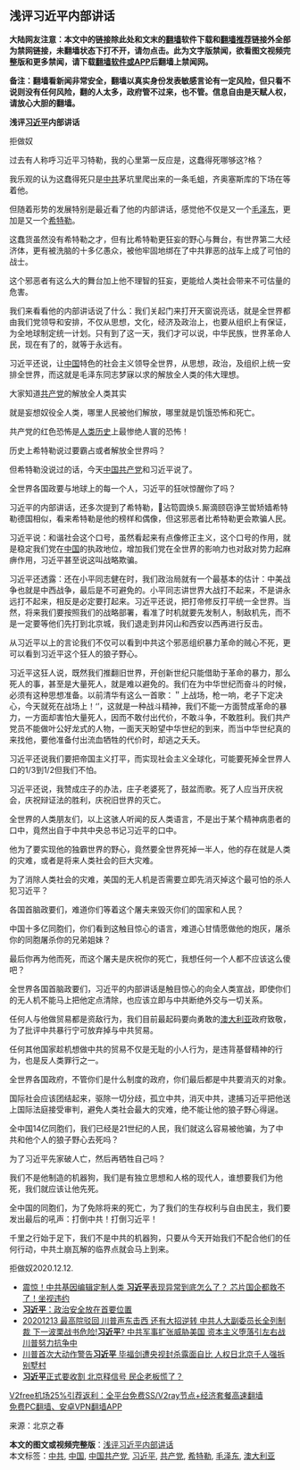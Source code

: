  <h2>浅评习近平内部讲话</h2> <p class="notice"><b>大陆网友注意：本文中的链接除此处和文末的<a href="https://github.com/bannedbook/fanqiang" >翻墙</a>软件下载和<a href="https://github.com/killgcd/justmysocks/blob/master/README.md">翻墙推荐</a>链接外全部为禁网链接，未翻墙状态下打不开，请勿点击。此为文字版禁闻，欲看图文视频完整版和更多禁闻，请下载<a href="https://github.com/bannedbook/fanqiang">翻墙软件或APP</a>后翻墙上禁闻网。</p><p>备注：翻墙看新闻非常安全，翻墙以真实身份发表敏感言论有一定风险，但只看不说则没有任何风险，翻的人太多，政府管不过来，也不管。信息自由是天赋人权，请放心大胆的翻墙。</b></p>  <div class="entry"> <p><strong>浅评<a href="https://www.bannedbook.org/bnews/tag/%e4%b9%a0%e8%bf%91%e5%b9%b3/" class="st_tag internal_tag" rel="tag" title="标签 习近平 下的日志">习近平</a>内部讲话</strong></p> <p>拒做奴</p> <p  >过去有人称呼习近平习特勒，我的心里第一反应是，这蠢得死哪够这?格？</p> <p  >我乐观的认为这蠢得死只是<a href="https://www.bannedbook.org/bnews/tag/%e4%b8%ad%e5%85%b1/" class="st_tag internal_tag" rel="tag" title="标签 中共 下的日志">中共</a>茅坑里爬出来的一条毛蛆，齐奥塞斯库的下场在等着他。</p> <p  >但随着形势的发展特别是最近看了他的内部讲话，感觉他不仅是又一个<a href="https://www.bannedbook.org/bnews/tag/%e6%af%9b%e6%b3%bd%e4%b8%9c/" class="st_tag internal_tag" rel="tag" title="标签 毛泽东 下的日志">毛泽东</a>，更加是又一个<a href="https://www.bannedbook.org/bnews/tag/%e5%b8%8c%e7%89%b9%e5%8b%92/" class="st_tag internal_tag" rel="tag" title="标签 希特勒 下的日志">希特勒</a>。</p> <p  >这蠢货虽然没有希特勒之才，但有比希特勒更狂妄的野心与舞台，有世界第二大经济体，更有被洗脑的十多亿愚众，被他牢固地绑在了中共罪恶的战车上成了可怕的战士。</p> <p  >这个邪恶者有这么大的舞台加上他不理智的狂妄，更能给人类社会带来不可估量的危害。</p> <p  >我们来看看他的内部讲话说了什么：我们关起门来打开天窗说亮话，就是全世界都由我们党领导和安排，不仅从思想，文化，经济及政治上，也要从组织上有保证，为全地球制定统一计划。只有到了这一天，我们才可以说，中华民族，世界革命人民，现在有了的，就等于永远有。</p> <p  >习近平还说，让<span class='wp_keywordlink_affiliate'><a href="https://www.bannedbook.org/" title="中国" target="_blank">中国</a></span>特色的社会主义领导全世界，从思想，政治，及组织上统一安排全世界，而这就是毛泽东同志梦寐以求的解放全人类的伟大理想。</p> <p  >大家知道<a href="https://www.bannedbook.org/bnews/tag/%e5%85%b1%e4%ba%a7%e5%85%9a/" class="st_tag internal_tag" rel="tag" title="标签 共产党 下的日志">共产党</a>的解放全人类其实</p>  <p  >就是妄想奴役全人类，哪里人民被他们解放，哪里就是饥饿恐怖和死亡。</p> <p  >共产党的红色恐怖是<span class='wp_keywordlink'><a href="https://www.bannedbook.org/forum3/topic1750.html" title="考古学禁区-被掩藏的人类历史" target="_blank">人类历史</a></span>上最惨绝人寰的恐怖！</p> <p  >历史上希特勒说过要霸占或者解放全世界吗？</p> <p  >但希特勒没说过的话，今天<a href="https://www.bannedbook.org/bnews/tag/%e4%b8%ad%e5%9b%bd%e5%85%b1%e4%ba%a7%e5%85%9a/" class="st_tag internal_tag" rel="tag" title="标签 中国共产党 下的日志">中国共产党</a>和习近平说了。</p> <p  >全世界各国政要与地球上的每一个人，习近平的狂吠惊醒你了吗？</p> <p  >习近平的内部讲话，还多次提到了希特勒，沾笱圆焕⒌厮滴颐窃诤芏喾矫嫱 希特勒德国相似，看来希特勒是他的榜样和偶像，但这邪恶者比希特勒更会欺骗人民。</p> <p  >习近平说：和谐社会这个口号，虽然看起来有点像修正主义，这个口号的作用，就是稳定我们党在<a href="https://www.bannedbook.org/bnews/tag/%E4%B8%AD%E5%9B%BD/" class="st_tag internal_tag" rel="tag" title="标签 中国 下的日志">中国</a>的执政地位，增加我们党在全世界的影响力也对敌对势力起麻痹作用，习近平甚至说这叫战略欺骗。</p> <p  >习近平还透露：还在小平同志健在时，我们政治局就有一个最基本的估计：中美战争也就是中西战争，最后是不可避免的。小平同志讲世界大战打不起来，不是讲永远打不起来，相反是必定要打起来。习近平还说，把打帝修反打平统一全世界。当然，将来我们要按照我们的战略部署，看准了时机就要先发制人，制敌机先，而不是一定要等他们先打到北京城，我们退走到井冈山和西安以西再进行反击。</p> <p  >从习近平以上的言论我们不仅可以看到中共这个邪恶组织暴力革命的贼心不死，更可以看到习近平这个狂人的狼子野心。</p> <p  >习近平这狂人说，既然我们推翻旧世界，开创新世纪只能借助于革命的暴力，那么死人的事，甚至是大量死人，就是难以避免的。我们在为中华世纪而奋斗的时候，必须有这种思想准备。以前清华有这么一首歌：＂上战场，枪一响，老子下定决心，今天就死在战场上！&lsquo;&rsquo;，这就是一种战斗精神，我们不能一方面赞成革命的暴力，一方面却害怕大量死人，因而不敢付出代价，不敢斗争，不敢胜利。我们共产党员不能做叶公好龙式的人物，一面天天盼望中华世纪的到来，而当中华世纪真的来找他，要他准备付出流血牺牲的代价时，却逃之夭夭。&nbsp;</p>  <p  >习近平还说我们要把帝国主义打平，而实现社会主义全球化，可能要死掉全世界人口的1/3到1/2但我们不怕。</p> <p  >习近平还说，我赞成庄子的办法，庄子老婆死了，鼓盆而歌。死了人应当开庆祝会，庆祝辩证法的胜利，庆祝旧世界的灭亡。</p> <p  >全世界的人类朋友们，以上这骇人听闻的反人类语言，不是出于某个精神病患者的口中，竟然出自于中共中央总书记习近平的口中。</p> <p  >他为了要实现他的独霸世界的野心，竟然要全世界死掉一半人，他的存在就是人类的灾难，或者是将来人类社会的巨大灾难。</p> <p  >为了消除人类社会的灾难，美国的无人机是否需要立即先消灭掉这个最可怕的杀人犯习近平？</p> <p  >各国首脑政要们，难道你们等着这个屠夫来毁灭你们的国家和人民？</p> <p  >中国十多亿同胞们，你们看到这触目惊心的语言，难道心甘情愿做他的炮灰，屠杀你的同胞屠杀你的兄弟姐妹？</p> <p  >最后你再为他而死，而这个屠夫是庆祝你的死亡，我想任何一个人都不应该这么傻吧？</p> <p  >全世界各国首脑政要们，习近平的内部讲话是触目惊心的向全人类宣战，即使你们的无人机不能马上把他定点清除，也应该立即与中共断绝外交与一切关系。</p> <p  >任何人与他做贸易都是资敌行为，我们目前最起码要向勇敢的<a href="https://www.bannedbook.org/bnews/tag/%e6%be%b3%e5%a4%a7%e5%88%a9%e4%ba%9a/" class="st_tag internal_tag" rel="tag" title="标签 澳大利亚 下的日志">澳大利亚</a>政府致敬，为了批评中共暴行宁可放弃掉与中共贸易。</p>  <p  >任何其他国家趁机想做中共的贸易不仅是无耻的小人行为，是违背基督精神的行为，也是反人类罪行之一。</p> <p  >全世界各国政府，不管你们是什么制度的政府，你们最后都是中共要消灭的对象。</p> <p  >国际社会应该团结起来，驱除一切分歧，孤立中共，消灭中共，逮捕习近平把他送上国际法庭接受审判，避免人类社会最大的灾难，绝不能让他的狼子野心得逞。</p> <p  >全中国14亿同胞们，我们已经是21世纪的人民，我们就这么容易被他骗，为了中共和他个人的狼子野心去死吗？</p> <p  >为了习近平先家破人亡，然后再牺牲自己吗？</p> <p  >我们不是他制造的机器狗，我们是有独立思想和人格的现代人，谁想要我们为他死，我们就应该让他先死。</p> <p  >全中国的同胞们，为了免除将来的死亡，为了我们的生存权利与自由民主，我们要发出最后的吼声：打倒中共！打倒习近平！</p> <p  >千里之行始于足下，我们不是中共的机器狗，只要从今天开始我们不配合他们的任何行动，中共土崩瓦解的临界点就会马上到来。</p> <p  >拒做奴2020.12.12.</p> <ul class='op-related-articles' title='相关阅读'> <li><a href='https://www.bannedbook.org/bnews/topimagenews/20201214/1447268.html' target='_blank'>震惊！中共基因编辑定制人类 <b>习近平</b>表现异常到底怎么了？ 芯片国企都救不了！坐视违约</a></li> <li><a href='https://www.bannedbook.org/bnews/baitai/20201213/1447101.html' target='_blank'><b>习近平</b>：政治安全放在首要位置</a></li> <li><a href='https://www.bannedbook.org/bnews/cbnews/20201213/1447097.html' target='_blank'>20201213 最高院驳回 川普声东击西 还有大招逆转  中共人大副委员长全列制裁 下一波栗战书危险!<b>习近平</b>? 中共军事扩张威胁美国 资本主义堕落引左右战 川普努力抗争中</a></li> <li><a href='https://www.bannedbook.org/bnews/topimagenews/20201213/1446977.html' target='_blank'>川普首次大动作警告<b>习近平</b> 毕福剑遭央视封杀露面自比 人权日北京千人强拆别墅村</a></li> <li><a href='https://www.bannedbook.org/bnews/comments/20201213/1446933.html' target='_blank'><b>习近平</b>正式要收割 北京释信号 民企老板慌了？</a></li> </ul> <p class="texttj"> <a href="https://github.com/bannedbook/fanqiang/wiki/V2ray%E6%9C%BA%E5%9C%BA" target="_blank">V2free机场25%引荐返利：全平台免费SS/V2ray节点+经济套餐高速翻墙</a><br/> <a href="https://github.com/bannedbook/fanqiang/wiki/%E7%A6%81%E9%97%BB%E7%BD%91%E5%AE%89%E5%8D%93%E7%BF%BB%E5%A2%99%E6%96%B0%E9%97%BBAPP" target="_blank">免费PC翻墙、安卓VPN翻墙APP</a></p><p>来源：北京之春</p> <a name='sharetosocial'></a>       <div><b>本文的图文或视频完整版</b>：<a href='https://www.bannedbook.org/bnews/baitai/20201214/1447417.html'>浅评习近平内部讲话</a></div>  </div><!--END ENTRY--> <div class="postfooter"> <div>本文标签：<a href="https://www.bannedbook.org/bnews/tag/%e4%b8%ad%e5%85%b1/" rel="tag">中共</a>, <a href="https://www.bannedbook.org/bnews/tag/%E4%B8%AD%E5%9B%BD/" rel="tag">中国</a>, <a href="https://www.bannedbook.org/bnews/tag/%e4%b8%ad%e5%9b%bd%e5%85%b1%e4%ba%a7%e5%85%9a/" rel="tag">中国共产党</a>, <a href="https://www.bannedbook.org/bnews/tag/%e4%b9%a0%e8%bf%91%e5%b9%b3/" rel="tag">习近平</a>, <a href="https://www.bannedbook.org/bnews/tag/%e5%85%b1%e4%ba%a7%e5%85%9a/" rel="tag">共产党</a>, <a href="https://www.bannedbook.org/bnews/tag/%e5%b8%8c%e7%89%b9%e5%8b%92/" rel="tag">希特勒</a>, <a href="https://www.bannedbook.org/bnews/tag/%e6%af%9b%e6%b3%bd%e4%b8%9c/" rel="tag">毛泽东</a>, <a href="https://www.bannedbook.org/bnews/tag/%e6%be%b3%e5%a4%a7%e5%88%a9%e4%ba%9a/" rel="tag">澳大利亚</a></div>  </div><!--END POSTFOOTER--> 
